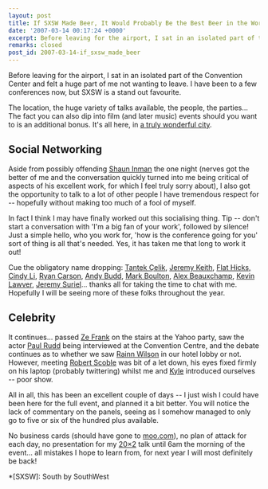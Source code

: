 ```yaml
---
layout: post
title: If SXSW Made Beer, It Would Probably Be the Best Beer in the World
date: '2007-03-14 00:17:24 +0000'
excerpt: Before leaving for the airport, I sat in an isolated part of the Convention Center and felt a huge part of me not wanting to leave. I have been to a few conferences now, but SXSW is a stand out favourite.
remarks: closed
post_id: 2007-03-14-if_sxsw_made_beer
---
```

Before leaving for the airport, I sat in an isolated part of the Convention Center and felt a huge part of me not wanting to leave. I have been to a few conferences now, but SXSW is a stand out favourite.

The location, the huge variety of talks available, the people, the parties... The fact you can also dip into film (and later music) events should you want to is an additional bonus. It's all here, in [a truly wonderful city][1].

## Social Networking
Aside from possibly offending [Shaun Inman][2] the one night (nerves got the better of me and the conversation quickly turned into me being critical of aspects of his excellent work, for which I feel truly sorry about), I also got the opportunity to talk to a lot of other people I have tremendous respect for -- hopefully without making too much of a fool of myself.

In fact I think I may have finally worked out this socialising thing. Tip -- don't start a conversation with 'I'm a big fan of your work', followed by silence! Just a simple hello, who you work for, 'how is the conference going for you' sort of thing is all that's needed. Yes, it has taken me that long to work it out!

Cue the obligatory name dropping: [Tantek Çelik][3], [Jeremy Keith][4], [Flat Hicks, Cindy Li][5], [Ryan Carson][6], [Andy Budd][7], [Mark Boulton][8], [Alex Beauxchamp][9], [Kevin Lawver][10], [Jeremy Suriel][11]... thanks all for taking the time to chat with me. Hopefully I will be seeing more of these folks throughout the year.

## Celebrity
It continues... passed [Ze Frank][12] on the stairs at the Yahoo party, saw the actor [Paul Rudd][13] being interviewed at the Convention Centre, and the debate continues as to whether we saw [Rainn Wilson][14] in our hotel lobby or not. However, meeting [Robert Scoble][15] was bit of a let down, his eyes fixed firmly on his laptop (probably twittering) whilst me and [Kyle][16] introduced ourselves -- poor show.

All in all, this has been an excellent couple of days -- I just wish I could have been here for the full event, and planned it a bit better. You will notice the lack of commentary on the panels, seeing as I somehow managed to only go to five or six of the hundred plus available.

No business cards (should have gone to [moo.com][17]), no plan of attack for each day, no presentation for my [20×2][18] talk until 6am the morning of the event... all mistakes I hope to learn from, for next year I will most definitely be back!

[1]: /2007/03/falling_in_love_with_austin/
[2]: http://www.shauninman.com/
[3]: http://www.tantek.com/
[4]: http://adactio.com/
[5]: http://flickr.com/photos/paulrobertlloyd/4086656238/
[6]: http://www.carsonified.com/
[7]: http://www.andybudd.com/
[8]: http://www.markboulton.co.uk/
[9]: http://girlatplay.com/blog/
[10]: http://www.lawver.com/
[11]: http://www.goowy.com/
[12]: http://www.zefrank.com/
[13]: http://imdb.com/name/nm0748620/
[14]: http://imdb.com/name/nm0933988/
[15]: http://scobleizer.com/
[16]: http://www.houseofkyle.com/
[17]: http://www.moo.com/
[18]: http://www.20x2.org

*[SXSW]: South by SouthWest